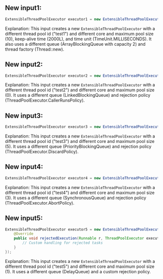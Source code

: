## New input1:
```java
ExtensibleThreadPoolExecutor executor1 = new ExtensibleThreadPoolExecutor("test1", manager, 10, 10, 2000L, TimeUnit.MILLISECONDS, new ArrayBlockingQueue<>(2), Thread::new, new ThreadPoolExecutor.AbortPolicy());
```
Explanation: This input creates a new `ExtensibleThreadPoolExecutor` with a different thread pool id ("test1") and different core and maximum pool size (10), keep-alive time (2000L), and time unit (TimeUnit.MILLISECONDS). It also uses a different queue (ArrayBlockingQueue with capacity 2) and thread factory (Thread::new).

## New input2:
```java
ExtensibleThreadPoolExecutor executor2 = new ExtensibleThreadPoolExecutor("test2", manager, 0, 0, 0L, TimeUnit.MILLISECONDS, new LinkedBlockingQueue<>(), Thread::new, new ThreadPoolExecutor.CallerRunsPolicy());
```
Explanation: This input creates a new `ExtensibleThreadPoolExecutor` with a different thread pool id ("test2") and different core and maximum pool size (0). It uses a different queue (LinkedBlockingQueue) and rejection policy (ThreadPoolExecutor.CallerRunsPolicy).

## New input3:
```java
ExtensibleThreadPoolExecutor executor3 = new ExtensibleThreadPoolExecutor("test3", manager, 5, 5, 500L, TimeUnit.MILLISECONDS, new PriorityBlockingQueue<>(), Thread::new, new ThreadPoolExecutor.DiscardPolicy());
```
Explanation: This input creates a new `ExtensibleThreadPoolExecutor` with a different thread pool id ("test3") and different core and maximum pool size (5). It uses a different queue (PriorityBlockingQueue) and rejection policy (ThreadPoolExecutor.DiscardPolicy).

## New input4:
```java
ExtensibleThreadPoolExecutor executor4 = new ExtensibleThreadPoolExecutor("test4", manager, 3, 3, 3000L, TimeUnit.MILLISECONDS, new SynchronousQueue<>(), Thread::new, new ThreadPoolExecutor.AbortPolicy());
```
Explanation: This input creates a new `ExtensibleThreadPoolExecutor` with a different thread pool id ("test4") and different core and maximum pool size (3). It uses a different queue (SynchronousQueue) and rejection policy (ThreadPoolExecutor.AbortPolicy).

## New input5:
```java
ExtensibleThreadPoolExecutor executor5 = new ExtensibleThreadPoolExecutor("test5", manager, 1, 1, 100L, TimeUnit.MILLISECONDS, new DelayQueue<>(), Thread::new, new ThreadPoolExecutor.RejectedExecutionHandler() {
    @Override
    public void rejectedExecution(Runnable r, ThreadPoolExecutor executor) {
        // Custom handling for rejected tasks
    }
});
```
Explanation: This input creates a new `ExtensibleThreadPoolExecutor` with a different thread pool id ("test5") and different core and maximum pool size (1). It uses a different queue (DelayQueue) and a custom rejection policy.
